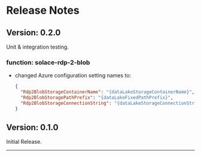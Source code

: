 # Release Notes

## Version: 0.2.0
Unit & integration testing.

### function: solace-rdp-2-blob
* changed Azure configuration setting names to:
  ````json
  {
    "Rdp2BlobStorageContainerName": "{dataLakeStorageContainerName}",
    "Rdp2BlobStoragePathPrefix": "{dataLakeFixedPathPrefix}",
    "Rdp2BlobStorageConnectionString": "{dataLakeStorageConnectionString}"
  }
  ````

## Version: 0.1.0
Initial Release.

---
